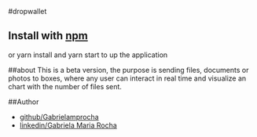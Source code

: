 #dropwallet

## Install with [npm](npmjs.org)
or yarn install
and yarn start to up the application

##about 
This is a beta version, the purpose is sending files, documents or photos to boxes, 
where any user can interact in real time and visualize an chart with the number of files sent.


##Author
+ [github/Gabrielamprocha](https://github.com/Gabrielamprocha)
+ [linkedin/Gabriela Maria Rocha](https://www.linkedin.com/in/gabriela-maria-rocha/) 
